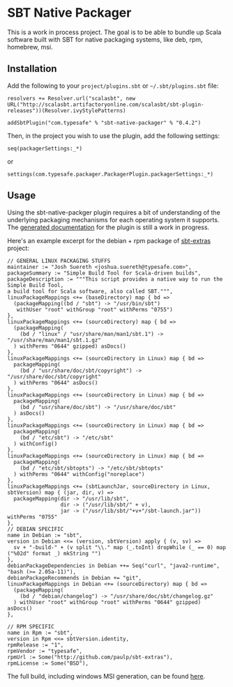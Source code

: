 # SBT Native Packager #

This is a work in process project.  The goal is to be able to bundle up Scala software built with SBT for native packaging systems, like deb, rpm, homebrew, msi.


## Installation ##

Add the following to your `project/plugins.sbt` or `~/.sbt/plugins.sbt` file:
    
    resolvers += Resolver.url("scalasbt", new URL("http://scalasbt.artifactoryonline.com/scalasbt/sbt-plugin-releases"))(Resolver.ivyStylePatterns)
    
    addSbtPlugin("com.typesafe" % "sbt-native-packager" % "0.4.2")

Then, in the project you wish to use the plugin, add the following settings:

    seq(packagerSettings:_*)

or

    settings(com.typesafe.packager.PackagerPlugin.packagerSettings:_*)


## Usage ##

Using the sbt-native-packger plugin requires a bit of understanding of the underlying packaging mechanisms for each operating system it supports.  The [generated documentation](http://scala-sbt.org/sbt-native-packager) for the plugin is still a work in progress.


Here's an example excerpt for the debian + rpm package of [sbt-extras](http://github.com/paulp/sbt-extras) project:

    // GENERAL LINUX PACKAGING STUFFS
    maintainer := "Josh Suereth <joshua.suereth@typesafe.com>",
    packageSummary := "Simple Build Tool for Scala-driven builds",
    packageDescription := """This script provides a native way to run the Simple Build Tool,
    a build tool for Scala software, also called SBT.""",
    linuxPackageMappings <+= (baseDirectory) map { bd =>
      (packageMapping((bd / "sbt") -> "/usr/bin/sbt")
       withUser "root" withGroup "root" withPerms "0755")
    },
    linuxPackageMappings <+= (sourceDirectory) map { bd =>
      (packageMapping(
        (bd / "linux" / "usr/share/man/man1/sbt.1") -> "/usr/share/man/man1/sbt.1.gz"
      ) withPerms "0644" gzipped) asDocs()
    },
    linuxPackageMappings <+= (sourceDirectory in Linux) map { bd =>
      packageMapping(
        (bd / "usr/share/doc/sbt/copyright") -> "/usr/share/doc/sbt/copyright"
      ) withPerms "0644" asDocs()
    },   
    linuxPackageMappings <+= (sourceDirectory in Linux) map { bd =>
      packageMapping(
        (bd / "usr/share/doc/sbt") -> "/usr/share/doc/sbt"
      ) asDocs()
    },
    linuxPackageMappings <+= (sourceDirectory in Linux) map { bd =>
      packageMapping(
        (bd / "etc/sbt") -> "/etc/sbt"
      ) withConfig()
    },
    linuxPackageMappings <+= (sourceDirectory in Linux) map { bd =>
      packageMapping(
        (bd / "etc/sbt/sbtopts") -> "/etc/sbt/sbtopts"
      ) withPerms "0644" withConfig("noreplace")
    },
    linuxPackageMappings <+= (sbtLaunchJar, sourceDirectory in Linux, sbtVersion) map { (jar, dir, v) =>
      packageMapping(dir -> "/usr/lib/sbt",
                     dir -> ("/usr/lib/sbt/" + v),
                     jar -> ("/usr/lib/sbt/"+v+"/sbt-launch.jar")) withPerms "0755"
    },
    // DEBIAN SPECIFIC    
    name in Debian := "sbt",
    version in Debian <<= (version, sbtVersion) apply { (v, sv) =>       
      sv + "-build-" + (v split "\\." map (_.toInt) dropWhile (_ == 0) map ("%02d" format _) mkString "")
    },
    debianPackageDependencies in Debian ++= Seq("curl", "java2-runtime", "bash (>= 2.05a-11)"),
    debianPackageRecommends in Debian += "git",
    linuxPackageMappings in Debian <+= (sourceDirectory) map { bd =>
      (packageMapping(
        (bd / "debian/changelog") -> "/usr/share/doc/sbt/changelog.gz"
      ) withUser "root" withGroup "root" withPerms "0644" gzipped) asDocs()
    },
    
    // RPM SPECIFIC
    name in Rpm := "sbt",
    version in Rpm <<= sbtVersion.identity,
    rpmRelease := "1",
    rpmVendor := "typesafe",
    rpmUrl := Some("http://github.com/paulp/sbt-extras"),
    rpmLicense := Some("BSD"),


The full build, including windows MSI generation, can be found [here](https://github.com/sbt/sbt-launcher-package/blob/full-packaging/project/packaging.scala).
